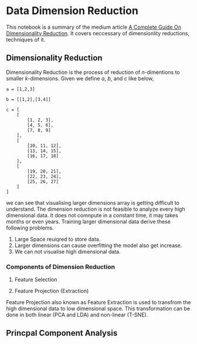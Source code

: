 # Data Dimension Reduction
This notebook is a summary of the medium article [A Complete Guide On Dimensionality Reduction](https://medium.com/analytics-vidhya/a-complete-guide-on-dimensionality-reduction-62d9698013d2). It covers neccessary of dimensionlity reductions, techniques of it.

## Dimensionality Reduction
Dimensionality Reduction is the process of reduction of $n$-dimentions to smaller $k$-dimensions. Given we define $a$, $b$, and $c$ like below,
```
a = [1,2,3]
```
```
b = [[1,2],[3,4]]
``` 
```
c = [
    [
        [1, 2, 3],
        [4, 5, 6],
        [7, 8, 9]
    ],
    [
        [10, 11, 12],
        [13, 14, 15],
        [16, 17, 18]
    ],
    [
        [19, 20, 21],
        [22, 23, 24],
        [25, 26, 27]
    ]
]
```
we can see that visualising larger dimensions array is getting difficult to understand. The dimension reduction is not feasible to analyze every high dimensional data. It does not comnpute in a constant time, it may takes months or even years. Training larger dimensional data derive these following problems. 
1. Large Space reuiqred to store data.
2. Larger dimensions can cause overfitting the model also get increase.
3. We can not visualise high dimensional data.

### Components of Dimension Reduction
1. Feature Selection

2. Feature Projection (Extraction)

Feature Projection also known as Feature Extraction is used to transfrom the high dimensional data to low dimensional space. This transformation can be done in both linear (PCA and LDA) and non-linear (T-SNE). 

## Princpal Component Analysis

